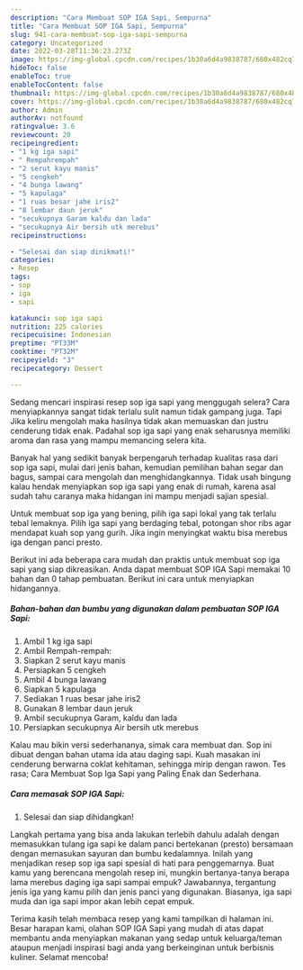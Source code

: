 ```yaml
---
description: "Cara Membuat SOP IGA Sapi, Sempurna"
title: "Cara Membuat SOP IGA Sapi, Sempurna"
slug: 941-cara-membuat-sop-iga-sapi-sempurna
category: Uncategorized
date: 2022-03-28T11:36:23.273Z
image: https://img-global.cpcdn.com/recipes/1b30a6d4a9838787/680x482cq70/sop-iga-sapi-foto-resep-utama.jpg
hideToc: false
enableToc: true
enableTocContent: false
thumbnail: https://img-global.cpcdn.com/recipes/1b30a6d4a9838787/680x482cq70/sop-iga-sapi-foto-resep-utama.jpg
cover: https://img-global.cpcdn.com/recipes/1b30a6d4a9838787/680x482cq70/sop-iga-sapi-foto-resep-utama.jpg
author: Admin
authorAv: notfound
ratingvalue: 3.6
reviewcount: 20
recipeingredient:
- "1 kg iga sapi"
- " Rempahrempah"
- "2 serut kayu manis"
- "5 cengkeh"
- "4 bunga lawang"
- "5 kapulaga"
- "1 ruas besar jahe iris2"
- "8 lembar daun jeruk"
- "secukupnya Garam kaldu dan lada"
- "secukupnya Air bersih utk merebus"
recipeinstructions:

- "Selesai dan siap dinikmati!"
categories:
- Resep
tags:
- sop
- iga
- sapi

katakunci: sop iga sapi 
nutrition: 225 calories
recipecuisine: Indonesian
preptime: "PT33M"
cooktime: "PT32M"
recipeyield: "3"
recipecategory: Dessert

---
```



Sedang mencari inspirasi resep sop iga sapi yang menggugah selera? Cara menyiapkannya sangat tidak terlalu sulit namun tidak gampang juga. Tapi Jika keliru mengolah maka hasilnya tidak akan memuaskan dan justru cenderung tidak enak. Padahal sop iga sapi yang enak seharusnya memiliki aroma dan rasa yang mampu memancing selera kita.


Banyak hal yang sedikit banyak berpengaruh terhadap kualitas rasa dari sop iga sapi, mulai dari jenis bahan, kemudian pemilihan bahan segar dan bagus, sampai cara mengolah dan menghidangkannya. Tidak usah bingung kalau hendak menyiapkan sop iga sapi yang enak di rumah, karena asal sudah tahu caranya maka hidangan ini mampu menjadi sajian spesial.

Untuk membuat sop iga yang bening, pilih iga sapi lokal yang tak terlalu tebal lemaknya. Pilih iga sapi yang berdaging tebal, potongan shor ribs agar mendapat kuah sop yang gurih. Jika ingin menyingkat waktu bisa merebus iga dengan panci presto.


Berikut ini ada beberapa cara mudah dan praktis untuk membuat sop iga sapi yang siap dikreasikan. Anda dapat membuat SOP IGA Sapi memakai 10 bahan dan 0 tahap pembuatan. Berikut ini cara untuk menyiapkan hidangannya.

<!--inarticleads1-->

##### Bahan-bahan dan bumbu yang digunakan dalam pembuatan SOP IGA Sapi:

1. Ambil 1 kg iga sapi
1. Ambil  Rempah-rempah:
1. Siapkan 2 serut kayu manis
1. Persiapkan 5 cengkeh
1. Ambil 4 bunga lawang
1. Siapkan 5 kapulaga
1. Sediakan 1 ruas besar jahe iris2
1. Gunakan 8 lembar daun jeruk
1. Ambil secukupnya Garam, kaldu dan lada
1. Persiapkan secukupnya Air bersih utk merebus


Kalau mau bikin versi sederhananya, simak cara membuat dan. Sop ini dibuat dengan bahan utama ida atau daging sapi. Kuah masakan ini cenderung berwarna coklat kehitaman, sehingga mirip dengan rawon. Tes rasa; Cara Membuat Sop Iga Sapi yang Paling Enak dan Sederhana. 

<!--inarticleads2-->

##### Cara memasak SOP IGA Sapi:


1. Selesai dan siap dihidangkan!

Langkah pertama yang bisa anda lakukan terlebih dahulu adalah dengan memasukkan tulang iga sapi ke dalam panci bertekanan (presto) bersamaan dengan memasukan sayuran dan bumbu kedalamnya. Inilah yang menjadikan resep sop iga sapi spesial di hati para penggemarnya. Buat kamu yang berencana mengolah resep ini, mungkin bertanya-tanya berapa lama merebus daging iga sapi sampai empuk? Jawabannya, tergantung jenis iga yang kamu pilih dan jenis panci yang digunakan. Biasanya, iga sapi muda dan iga sapi impor akan lebih cepat empuk. 

Terima kasih telah membaca resep yang kami tampilkan di halaman ini. Besar harapan kami, olahan SOP IGA Sapi yang mudah di atas dapat membantu anda menyiapkan makanan yang sedap untuk keluarga/teman ataupun menjadi inspirasi bagi anda yang berkeinginan untuk berbisnis kuliner. Selamat mencoba!
